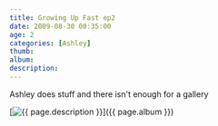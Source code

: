 ```yaml
---
title: Growing Up Fast ep2
date: 2009-08-30 00:35:00
age: 2
categories: [Ashley]
thumb: 
album: 
description: 
---
```

Ashley does stuff and there isn't enough for a gallery

[<img src="{{ page.thumb }}" alt="{{ page.description }}" class="wyseguys-album"/>]({{ page.album }})
